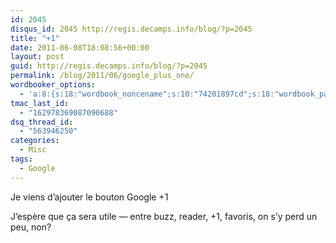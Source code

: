 ```yaml
---
id: 2045
disqus_id: 2045 http://regis.decamps.info/blog/?p=2045
title: "+1"
date: 2011-06-08T18:08:56+00:00
layout: post
guid: http://regis.decamps.info/blog/?p=2045
permalink: /blog/2011/06/google_plus_one/
wordbooker_options:
  - 'a:8:{s:18:"wordbook_noncename";s:10:"74201897cd";s:18:"wordbook_page_post";s:4:"-100";s:18:"wordbook_orandpage";s:1:"2";s:23:"wordbook_default_author";s:1:"1";s:23:"wordbook_extract_length";s:3:"256";s:19:"wordbook_actionlink";s:3:"300";s:18:"wordbook_attribute";s:0:"";s:29:"wordbooker_status_update_text";s:33:"New blog post :  %title% - %link%";}'
tmac_last_id:
  - "162978369087090688"
dsq_thread_id:
  - "563946250"
categories:
  - Misc
tags:
  - Google
---
```

Je viens d’ajouter le bouton Google +1

J’espère que ça sera utile — entre buzz, reader, +1, favoris, on s’y perd un peu, non?
